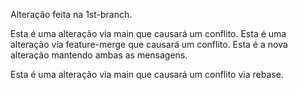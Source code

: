 Alteração feita na 1st-branch.

Esta é uma alteração via main que causará um conflito.
Esta é uma alteração via feature-merge que causará um conflito.
Esta é a nova alteração mantendo ambas as mensagens.

Esta é uma alteração via main que causará um conflito via rebase.